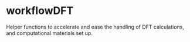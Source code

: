 # workflowDFT
Helper functions to accelerate and ease the handling of DFT calculations, and computational materials set up.
